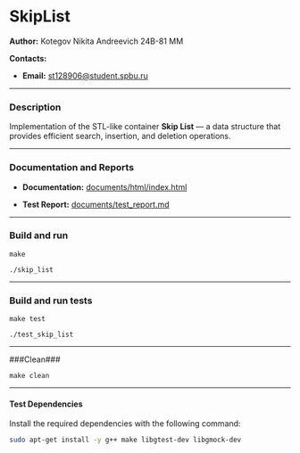# SkipList

**Author:** Kotegov Nikita Andreevich 24B-81 MM

**Contacts:**

- **Email:** st128906@student.spbu.ru

---

### Description

Implementation of the STL-like container **Skip List** — a data structure that provides efficient search, insertion, and deletion operations.

---

### Documentation and Reports

- **Documentation:** [documents/html/index.html](documents/html/index.html)

- **Test Report:** [documents/test_report.md](documents/test_report.md)

---

### Build and run
```
make
```
```
./skip_list
```
---
### Build and run tests
```
make test
```
```
./test_skip_list
```
---
###Clean###
```
make clean
```
---
#### Test Dependencies
Install the required dependencies with the following command:
```bash
sudo apt-get install -y g++ make libgtest-dev libgmock-dev
